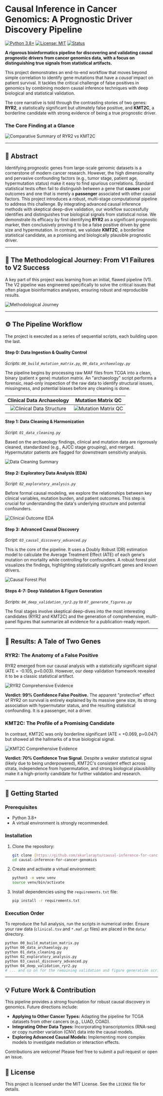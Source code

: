 # Causal Inference in Cancer Genomics: A Prognostic Driver Discovery Pipeline

[![Python 3.8+](https://img.shields.io/badge/python-3.8+-blue.svg)](https://www.python.org/downloads/release/python-380/)
[![License: MIT](https://img.shields.io/badge/License-MIT-yellow.svg)](https://opensource.org/licenses/MIT)
[![Status](https://img.shields.io/badge/status-publication_ready-success.svg)](https://github.com/aytugakarlar/causal-inference-for-cancer-genomics)

**A rigorous bioinformatics pipeline for discovering and validating causal prognostic drivers from cancer genomics data, with a focus on distinguishing true signals from statistical artifacts.**

This project demonstrates an end-to-end workflow that moves beyond simple correlation to identify gene mutations that have a *causal* impact on patient survival. It tackles the critical challenge of false positives in genomics by combining modern causal inference techniques with deep biological and statistical validation.

The core narrative is told through the contrasting stories of two genes: **RYR2**, a statistically significant but ultimately false positive, and **KMT2C**, a borderline candidate with strong evidence of being a true prognostic driver.

### The Core Finding at a Glance

![Comparative Summary of RYR2 vs KMT2C](figures/publication_quality/Figure3_RYR2_vs_KMT2C_Comparative.jpg)

---

## 📖 Abstract

Identifying prognostic genes from large-scale genomic datasets is a cornerstone of modern cancer research. However, the high dimensionality and pervasive confounding factors (e.g., tumor stage, patient age, hypermutation status) make it easy to find spurious correlations. Standard statistical tests often fail to distinguish between a gene that **causes** poor outcomes and one that is merely a **passenger** associated with other causal factors. This project introduces a robust, multi-stage computational pipeline to address this challenge. By integrating advanced causal inference methods with skeptical deep-dive validation, our workflow successfully identifies and distinguishes true biological signals from statistical noise. We demonstrate its efficacy by first identifying **RYR2** as a significant prognostic marker, then conclusively proving it to be a false positive driven by gene size and hypermutation. In contrast, we validate **KMT2C**, a borderline statistical candidate, as a promising and biologically plausible prognostic driver.

---

## 🔧 The Methodological Journey: From V1 Failures to V2 Success

A key part of this project was learning from an initial, flawed pipeline (V1). The V2 pipeline was engineered specifically to solve the critical issues that often plague bioinformatics analyses, ensuring robust and reproducible results.

![Methodological Journey](figures/publication_quality/Figure4_Methodological_Journey.jpg)

---

## ⚙️ The Pipeline Workflow

The project is executed as a series of sequential scripts, each building upon the last.

#### **Step 0: Data Ingestion & Quality Control**
*Scripts: `00_build_mutation_matrix.py`, `00_data_archaeology.py`*

The pipeline begins by processing raw MAF files from TCGA into a clean, binary (patient x gene) mutation matrix. An "archaeology" script performs a forensic, read-only inspection of the raw data to identify structural issues, missingness, and potential biases before any cleaning is done.

| Clinical Data Archaeology | Mutation Matrix QC |
| :---: | :---: |
| ![Clinical Data Structure](figures/archaeology/clinical_structure.png) | ![Mutation Matrix QC](figures/maf_qc/mutation_matrix_qc.png) |

#### **Step 1: Data Cleaning & Harmonization**
*Script: `01_data_cleaning.py`*

Based on the archaeology findings, clinical and mutation data are rigorously cleaned, standardized (e.g., AJCC stage grouping), and merged. Hypermutator patients are flagged for downstream sensitivity analysis.

![Data Cleaning Summary](figures/cleaning/cleaning_summary.png)

#### **Step 2: Exploratory Data Analysis (EDA)**
*Script: `02_exploratory_analysis.py`*

Before formal causal modeling, we explore the relationships between key clinical variables, mutation burden, and patient outcomes. This step is crucial for understanding the data's underlying structure and potential confounders.

![Clinical Outcome EDA](figures/eda/clinical_outcome_analysis.png)

#### **Step 3: Advanced Causal Discovery**
*Script: `03_causal_discovery_advanced.py`*

This is the core of the pipeline. It uses a Doubly Robust (DR) estimation model to calculate the Average Treatment Effect (ATE) of each gene's mutation on mortality while controlling for confounders. A robust forest plot visualizes the findings, highlighting statistically significant genes and known drivers.

![Causal Forest Plot](figures/causal_v2/forest_plot_robust.png)

#### **Steps 4-7: Deep Validation & Figure Generation**
*Scripts: `04_deep_validation_ryr2.py` to `07_generate_figures.py`*

The final stages involve skeptical deep-dives into the most interesting candidates (RYR2 and KMT2C) and the generation of comprehensive, multi-panel figures that summarize all evidence for a publication-ready report.

---

## 🎯 Results: A Tale of Two Genes

### RYR2: The Anatomy of a False Positive

RYR2 emerged from our causal analysis with a statistically significant signal (ATE = -0.105, p=0.003). However, our deep validation framework revealed it to be a classic statistical artifact.

![RYR2 Comprehensive Evidence](figures/publication_quality/Figure1_RYR2_FalsePositive_Comprehensive.png)

**Verdict: 99% Confidence False Positive.** The apparent "protective" effect of RYR2 on survival is entirely explained by its massive gene size, its strong association with hypermutator status, and the resulting statistical confounding. It is a passenger, not a driver.

### KMT2C: The Profile of a Promising Candidate

In contrast, KMT2C was only borderline significant (ATE = +0.069, p=0.047) but showed all the hallmarks of a true biological signal.

![KMT2C Comprehensive Evidence](figures/publication_quality/Figure2_KMT2C_PromisingCandidate_Comprehensive.png)

**Verdict: 70% Confidence True Signal.** Despite a weaker statistical signal (likely due to being underpowered), KMT2C's consistent effect across strata, independence from hypermutation, and strong biological plausibility make it a high-priority candidate for further validation and research.

---

## 🚀 Getting Started

### Prerequisites

* Python 3.8+
* A virtual environment is strongly recommended.

### Installation

1.  Clone the repository:
    ```bash
    git clone [https://github.com/akarlaraytu/causal-inference-for-cancer-genomics.git](https://github.com/akarlaraytu/causal-inference-for-cancer-genomics.git)
    cd causal-inference-for-cancer-genomics
    ```

2.  Create and activate a virtual environment:
    ```bash
    python3 -m venv venv
    source venv/bin/activate
    ```

3.  Install dependencies using the `requirements.txt` file:
    ```bash
    pip install -r requirements.txt
    ```

### Execution Order

To reproduce the full analysis, run the scripts in numerical order. Ensure your raw data (`clinical.tsv` and `*.maf.gz` files) are placed in the `data/` directory.

```bash
python 00_build_mutation_matrix.py
python 00_data_archaeology.py
python 01_data_cleaning.py
python 02_exploratory_analysis.py
python 03_causal_discovery_advanced.py
python 04_deep_validation_ryr2.py
# ... and so on for the remaining validation and figure generation scripts.
```

---

## 💡 Future Work & Contribution

This pipeline provides a strong foundation for robust causal discovery in genomics. Future directions include:
-   **Applying to Other Cancer Types:** Adapting the pipeline for TCGA datasets from other cancers (e.g., LUAD, COAD).
-   **Integrating Other Data Types:** Incorporating transcriptomics (RNA-seq) or copy number variation (CNV) data into the causal models.
-   **Exploring Advanced Causal Models:** Implementing more complex models to investigate mediation or interaction effects.

Contributions are welcome! Please feel free to submit a pull request or open an issue.

## 📜 License

This project is licensed under the MIT License. See the `LICENSE` file for details.
